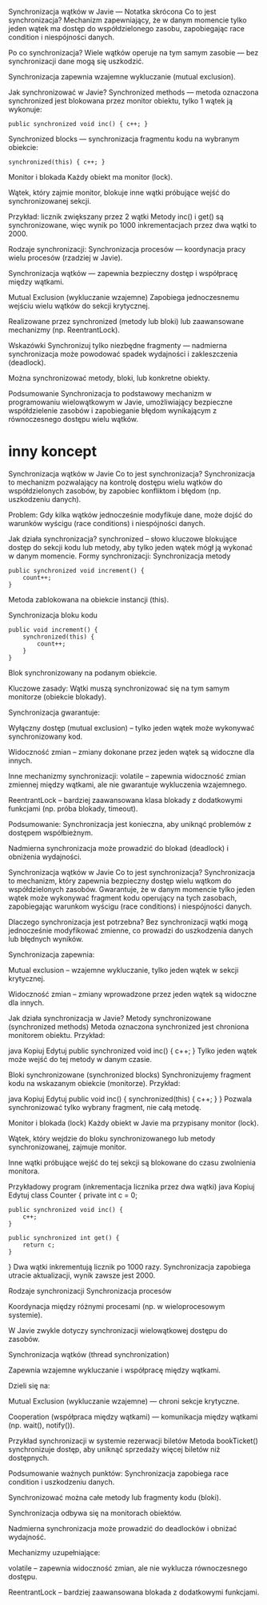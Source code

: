 Synchronizacja wątków w Javie — Notatka skrócona
Co to jest synchronizacja?
Mechanizm zapewniający, że w danym momencie tylko jeden wątek ma dostęp do współdzielonego zasobu, zapobiegając race condition i niespójności danych.

Po co synchronizacja?
Wiele wątków operuje na tym samym zasobie — bez synchronizacji dane mogą się uszkodzić.

Synchronizacja zapewnia wzajemne wykluczanie (mutual exclusion).

Jak synchronizować w Javie?
Synchronized methods — metoda oznaczona synchronized jest blokowana przez monitor obiektu, tylko 1 wątek ją wykonuje:

```
public synchronized void inc() { c++; }
```
Synchronized blocks — synchronizacja fragmentu kodu na wybranym obiekcie:

```
synchronized(this) { c++; }
```
Monitor i blokada
Każdy obiekt ma monitor (lock).

Wątek, który zajmie monitor, blokuje inne wątki próbujące wejść do synchronizowanej sekcji.

Przykład: licznik zwiększany przez 2 wątki
Metody inc() i get() są synchronizowane, więc wynik po 1000 inkrementacjach przez dwa wątki to 2000.

Rodzaje synchronizacji:
Synchronizacja procesów — koordynacja pracy wielu procesów (rzadziej w Javie).

Synchronizacja wątków — zapewnia bezpieczny dostęp i współpracę między wątkami.

Mutual Exclusion (wykluczanie wzajemne)
Zapobiega jednoczesnemu wejściu wielu wątków do sekcji krytycznej.

Realizowane przez synchronized (metody lub bloki) lub zaawansowane mechanizmy (np. ReentrantLock).

Wskazówki
Synchronizuj tylko niezbędne fragmenty — nadmierna synchronizacja może powodować spadek wydajności i zakleszczenia (deadlock).

Można synchronizować metody, bloki, lub konkretne obiekty.

Podsumowanie
Synchronizacja to podstawowy mechanizm w programowaniu wielowątkowym w Javie, umożliwiający bezpieczne współdzielenie zasobów i zapobieganie błędom wynikającym z równoczesnego dostępu wielu wątków.





# inny koncept
Synchronizacja wątków w Javie
Co to jest synchronizacja?
Synchronizacja to mechanizm pozwalający na kontrolę dostępu wielu wątków do współdzielonych zasobów, by zapobiec konfliktom i błędom (np. uszkodzeniu danych).

Problem:
Gdy kilka wątków jednocześnie modyfikuje dane, może dojść do warunków wyścigu (race conditions) i niespójności danych.

Jak działa synchronizacja?
synchronized – słowo kluczowe blokujące dostęp do sekcji kodu lub metody, aby tylko jeden wątek mógł ją wykonać w danym momencie.
Formy synchronizacji:
Synchronizacja metody
```
public synchronized void increment() {
    count++;
}
```
Metoda zablokowana na obiekcie instancji (this).

Synchronizacja bloku kodu
```
public void increment() {
    synchronized(this) {
        count++;
    }
}
```
Blok synchronizowany na podanym obiekcie.

Kluczowe zasady:
Wątki muszą synchronizować się na tym samym monitorze (obiekcie blokady).

Synchronizacja gwarantuje:

Wyłączny dostęp (mutual exclusion) – tylko jeden wątek może wykonywać synchronizowany kod.

Widoczność zmian – zmiany dokonane przez jeden wątek są widoczne dla innych.

Inne mechanizmy synchronizacji:
volatile – zapewnia widoczność zmian zmiennej między wątkami, ale nie gwarantuje wykluczenia wzajemnego.

ReentrantLock – bardziej zaawansowana klasa blokady z dodatkowymi funkcjami (np. próba blokady, timeout).

Podsumowanie:
Synchronizacja jest konieczna, aby uniknąć problemów z dostępem współbieżnym.

Nadmierna synchronizacja może prowadzić do blokad (deadlock) i obniżenia wydajności.

Synchronizacja wątków w Javie
Co to jest synchronizacja?
Synchronizacja to mechanizm, który zapewnia bezpieczny dostęp wielu wątkom do współdzielonych zasobów. Gwarantuje, że w danym momencie tylko jeden wątek może wykonywać fragment kodu operujący na tych zasobach, zapobiegając warunkom wyścigu (race conditions) i niespójności danych.

Dlaczego synchronizacja jest potrzebna?
Bez synchronizacji wątki mogą jednocześnie modyfikować zmienne, co prowadzi do uszkodzenia danych lub błędnych wyników.

Synchronizacja zapewnia:

Mutual exclusion – wzajemne wykluczanie, tylko jeden wątek w sekcji krytycznej.

Widoczność zmian – zmiany wprowadzone przez jeden wątek są widoczne dla innych.

Jak działa synchronizacja w Javie?
Metody synchronizowane (synchronized methods)
Metoda oznaczona synchronized jest chroniona monitorem obiektu.
Przykład:

java
Kopiuj
Edytuj
public synchronized void inc() {
    c++;
}
Tylko jeden wątek może wejść do tej metody w danym czasie.

Bloki synchronizowane (synchronized blocks)
Synchronizujemy fragment kodu na wskazanym obiekcie (monitorze).
Przykład:

java
Kopiuj
Edytuj
public void inc() {
    synchronized(this) {
        c++;
    }
}
Pozwala synchronizować tylko wybrany fragment, nie całą metodę.

Monitor i blokada (lock)
Każdy obiekt w Javie ma przypisany monitor (lock).

Wątek, który wejdzie do bloku synchronizowanego lub metody synchronizowanej, zajmuje monitor.

Inne wątki próbujące wejść do tej sekcji są blokowane do czasu zwolnienia monitora.

Przykładowy program (inkrementacja licznika przez dwa wątki)
java
Kopiuj
Edytuj
class Counter {
    private int c = 0;

    public synchronized void inc() {
        c++;
    }

    public synchronized int get() {
        return c;
    }
}
Dwa wątki inkrementują licznik po 1000 razy. Synchronizacja zapobiega utracie aktualizacji, wynik zawsze jest 2000.

Rodzaje synchronizacji
Synchronizacja procesów

Koordynacja między różnymi procesami (np. w wieloprocesowym systemie).

W Javie zwykle dotyczy synchronizacji wielowątkowej dostępu do zasobów.

Synchronizacja wątków (thread synchronization)

Zapewnia wzajemne wykluczanie i współpracę między wątkami.

Dzieli się na:

Mutual Exclusion (wykluczanie wzajemne) — chroni sekcje krytyczne.

Cooperation (współpraca między wątkami) — komunikacja między wątkami (np. wait(), notify()).

Przykład synchronizacji w systemie rezerwacji biletów
Metoda bookTicket() synchronizuje dostęp, aby uniknąć sprzedaży więcej biletów niż dostępnych.

Podsumowanie ważnych punktów:
Synchronizacja zapobiega race condition i uszkodzeniu danych.

Synchronizować można całe metody lub fragmenty kodu (bloki).

Synchronizacja odbywa się na monitorach obiektów.

Nadmierna synchronizacja może prowadzić do deadlocków i obniżać wydajność.

Mechanizmy uzupełniające:

volatile – zapewnia widoczność zmian, ale nie wyklucza równoczesnego dostępu.

ReentrantLock – bardziej zaawansowana blokada z dodatkowymi funkcjami.
